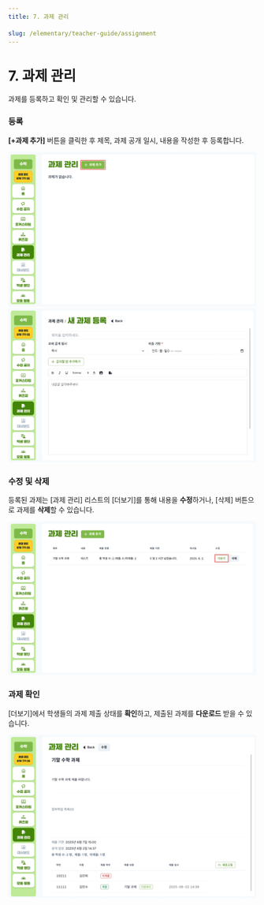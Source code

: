 ```yaml
---
title: 7. 과제 관리

slug: /elementary/teacher-guide/assignment
---
```


# 7. 과제 관리

과제를 등록하고 확인 및 관리할 수 있습니다.

### 등록

**[+과제 추가]** 버튼을 클릭한 후 제목, 과제 공개 일시, 내용을 작성한 후 등록합니다.

![](/img/kr/elementary/teacher/07-01.jpg)
![](/img/kr/elementary/teacher/07-02.jpg)

### 수정 및 삭제

등록된 과제는 [과제 관리] 리스트의 [더보기]를 통해 내용을 **수정**하거나, [삭제] 버튼으로 과제를 **삭제**할 수 있습니다.

![](/img/kr/elementary/teacher/07-03.jpg)

### 과제 확인

[더보기]에서 학생들의 과제 제출 상태를 **확인**하고, 제출된 과제를 **다운로드** 받을 수 있습니다.

![](/img/kr/elementary/teacher/07-04.jpg)
